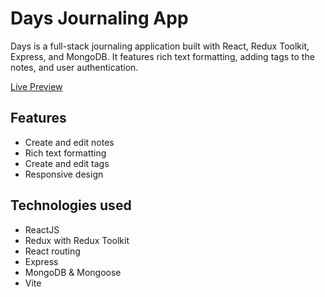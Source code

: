 # Days Journaling App
Days is a full-stack journaling application built with React, Redux Toolkit, Express, and MongoDB. It features rich text formatting, adding tags to the notes, and user authentication.

[Live Preview](https://alexvorobevv.github.io/days)

## Features
- Create and edit notes
- Rich text formatting
- Create and edit tags
- Responsive design

## Technologies used
- ReactJS
- Redux with Redux Toolkit
- React routing
- Express
- MongoDB & Mongoose
- Vite
